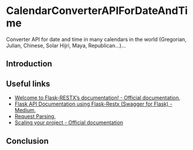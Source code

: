 # CalendarConverterAPIForDateAndTime

Converter API for date and time in many calendars in the world (Gregorian, Julian, Chinese, Solar Hijri, Maya, Republican...)...

## Introduction

## Useful links

* [Welcome to Flask-RESTX’s documentation! - Official documentation](https://flask-restx.readthedocs.io/en/latest/),
* [Flask API Documentation using Flask-Restx (Swagger for Flask) - Medium](https://abhtri.medium.com/flask-api-documentation-using-flask-restx-swagger-for-flask-84be13d70e0),
* [Request Parsing](https://flask-restful.readthedocs.io/en/latest/reqparse.html),
* [Scaling your project - Official documentation](https://flask-restx.readthedocs.io/en/latest/scaling.html)

## Conclusion
